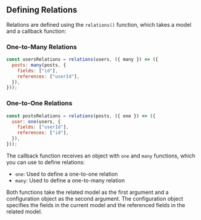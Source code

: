 ## Defining Relations

Relations are defined using the `relations()` function, which takes a model and a callback function:

### One-to-Many Relations

```javascript
const usersRelations = relations(users, ({ many }) => ({
  posts: many(posts, {
    fields: ["id"],
    references: ["userId"],
  }),
}));
```

### One-to-One Relations

```javascript
const postsRelations = relations(posts, ({ one }) => ({
  user: one(users, {
    fields: ["userId"],
    references: ["id"],
  }),
}));
```

The callback function receives an object with `one` and `many` functions, which you can use to define relations:

- `one`: Used to define a one-to-one relation
- `many`: Used to define a one-to-many relation

Both functions take the related model as the first argument and a configuration object as the second argument. The configuration object specifies the fields in the current model and the referenced fields in the related model.

